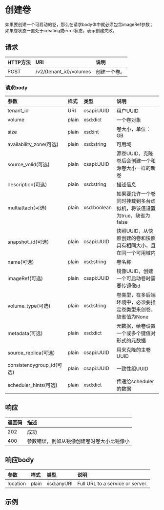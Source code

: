 # 创建卷
如果要创建一个可启动的卷，那么在请求body体中就必须包含imageRef参数；
如果卷状态一直处于creating或error状态，表示创建失败。
## 请求
|HTTP方法|URI|说明|
|:------|:---|:---|
|POST|/v2/{tenant_id}/volumes|创建一个卷。|

### 请求body
|参数|样式|类型|说明|
|:------|:---|:---|:---|
|tenant_id|URI|csapi:UUID|租户UUID|
|volume|plain|xsd:dict|一个卷对象|
|size|plain|xsd:int|卷大小，单位：GB|
|availability_zone(可选)|plain|xsd:string|可用域|
|source_volid(可选)|plain|csapi:UUID|源卷UUID，克隆卷后会创建一个和源卷大小一样的新卷|
|description(可选)|plain|xsd:string|描述信息|
|multiattach(可选)|plain|xsd:boolean|如果要允许一个卷同时挂载到多台虚拟机，将该值设置为true，缺省为false|
|snapshot_id(可选)|plain|csapi:UUID|快照UUID，从快照创建的卷和快照具有相同大小，且在同一个可用域内|
|name(可选)|plain|xsd:string|卷名称|
|imageRef(可选)|plain|csapi:UUID|镜像UUID，创建一个可启动卷时需要传镜像id|
|volume_type(可选)|plain|xsd:string|卷类型，在多后端环境中，必须要指定卷类型来创卷，缺省值为None|
|metadata(可选)|plain|xsd:dict|元数据，给卷设置一个或多个键值对形式的元数据|
|source_replica(可选)|plain|csapi:UUID|用来克隆的主卷UUID|
|consistencygroup_id(可选)|plain|csapi:UUID|一致性组UUID|
|scheduler_hints(可选)|plain|xsd:dict|传递给scheduler的数据|
## 响应
|返回码|描述|
|:---|:---|
|202|成功|
|400|参数错误，例如从镜像创建卷时卷大小比镜像小|
## 响应body
|参数|样式|类型|说明|
|:---|:---|:---|:---|
|location|plain|xsd:anyURI|Full URL to a service or server.|
## 示例
